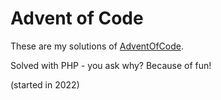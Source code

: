 # Advent of Code

These are my solutions of [AdventOfCode](https://adventofcode.com).  

Solved with PHP - you ask why? Because of fun!

(started in 2022)